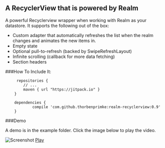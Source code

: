 ## A RecyclerView that is powered by Realm

A powerful Recyclerview wrapper when working with Realm as your datastore. It supports the following out of the box:

* Custom adapter that automatically refreshes the list when the realm changes and animates the new items in.
* Empty state
* Optional pull-to-refresh (backed by SwipeRefreshLayout)
* Infinite scrolling (callback for more data fetching)
* Section headers

###How To Include It:

```
	 repositories {
        // ...
        maven { url "https://jitpack.io" }
    }
```

```
	dependencies {
	        compile 'com.github.thorbenprimke:realm-recyclerview:0.9'
	}
```

###Demo

A demo is in the example folder. Click the image below to play the video.

![Screenshot](extras/screenshot-demo-app.png)
[Play](extra/realm-recycler-view-demo.webm)